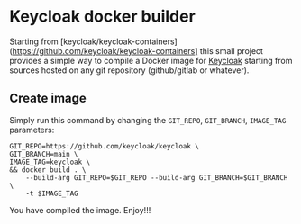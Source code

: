# Keycloak docker builder

Starting from [keycloak/keycloak-containers](https://github.com/keycloak/keycloak-containers] this small project provides a simple way to compile a Docker image for [Keycloak](https://github.com/keycloak/keycloak) starting from sources hosted on any git repository (github/gitlab or whatever).


## Create image

Simply run this command by changing the `GIT_REPO`, `GIT_BRANCH`, `IMAGE_TAG` parameters:

```
GIT_REPO=https://github.com/keycloak/keycloak \
GIT_BRANCH=main \
IMAGE_TAG=keycloak \
&& docker build . \
    --build-arg GIT_REPO=$GIT_REPO --build-arg GIT_BRANCH=$GIT_BRANCH \
    -t $IMAGE_TAG
```

You have compiled the image. Enjoy!!!
